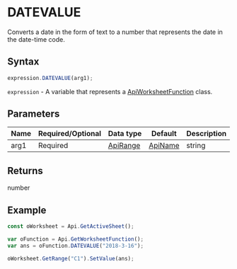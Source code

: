 # DATEVALUE

Converts a date in the form of text to a number that represents the date in the date-time code.

## Syntax

```javascript
expression.DATEVALUE(arg1);
```

`expression` - A variable that represents a [ApiWorksheetFunction](../ApiWorksheetFunction.md) class.

## Parameters

| **Name** | **Required/Optional** | **Data type** | **Default** | **Description** |
| ------------- | ------------- | ------------- | ------------- | ------------- |
| arg1 | Required | [ApiRange](../../ApiRange/ApiRange.md) | [ApiName](../../ApiName/ApiName.md) | string |  | The text that represents a date, between 1/1/1900 or 1/1/1904 (depending on the workbook's date system) and 12/31/9999. |

## Returns

number

## Example



```javascript
const oWorksheet = Api.GetActiveSheet();

var oFunction = Api.GetWorksheetFunction();
var ans = oFunction.DATEVALUE("2018-3-16"); 

oWorksheet.GetRange("C1").SetValue(ans);

```
